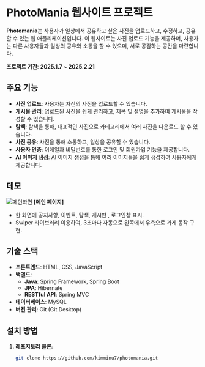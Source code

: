 # PhotoMania 웹사이트 프로젝트 

**Photomania**는 사용자가 일상에서 공유하고 싶은 사진을 업로드하고, 수정하고, 공유할 수 있는 웹 애플리케이션입니다. 
이 웹사이트는 사진 업로드 기능을 제공하며, 사용자는 다른 사용자들과 일상의 공유와 소통을 할 수 있으며, 서로 공감하는 공간을 마련합니다.

**프로젝트 기간**: **2025.1.7 ~ 2025.2.21**

## 주요 기능

- **사진 업로드**: 사용자는 자신의 사진을 업로드할 수 있습니다.
- **게시물 관리**: 업로드된 사진을 쉽게 관리하고, 제목 및 설명을 추가하여 게시물을 작성할 수 있습니다.
- **탐색**: 탐색을 통해, 대표적인 사진으로 카테고리에서 여러 사진을 다운로드 할 수 있습니다. 
- **사진 공유**:  사진을 통해 소통하고, 일상을 공유할 수 있습니다.
- **사용자 인증**: 이메일과 비밀번호를 통한 로그인 및 회원가입 기능을 제공합니다.
- **AI 이미지 생성**: AI 이미지 생성을 통해 여러 이미지들을 쉽게 생성하여 사용자에게 제공합니다.

## 데모
![메인화면](https://github.com/user-attachments/assets/f2cb70ac-a07b-49c7-971f-9e14f882ff54)
**[메인 페이지]**
- 한 화면에 공지사항, 이벤트, 탐색, 게시판 , 로그인창 표시.
- Swiper 라이브러리 이용하여, 3초마다 자동으로 왼쪽에서 우측으로 가게 동작 구현.

## 기술 스택

- **프론트엔드**: HTML, CSS, JavaScript
- **백엔드**: 
  - **Java**: Spring Framework, Spring Boot
  - **JPA**: Hibernate
  - **RESTful API**: Spring MVC
- **데이터베이스**: MySQL
- **버전 관리**: Git (Git Desktop)

## 설치 방법

1. **레포지토리 클론**: 
   ```bash
   git clone https://github.com/kimminu7/photomania.git
